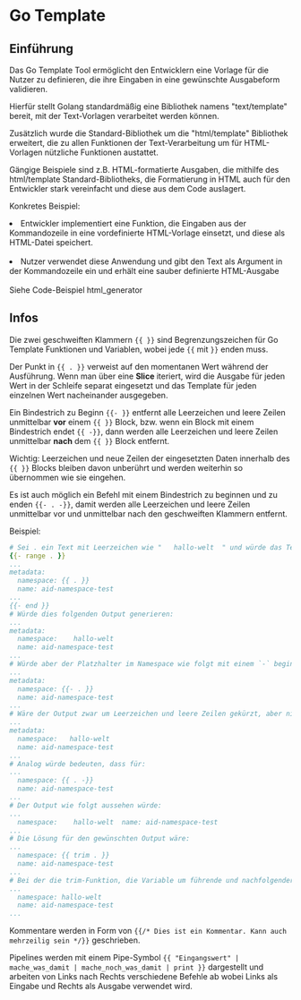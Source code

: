 # Go Template

## Einführung

Das Go Template Tool ermöglicht den Entwicklern eine Vorlage für die Nutzer zu definieren, die ihre Eingaben in eine gewünschte Ausgabeform validieren.

Hierfür stellt Golang standardmäßig eine Bibliothek namens "text/template" bereit, mit der Text-Vorlagen verarbeitet werden können.

Zusätzlich wurde die Standard-Bibliothek um die "html/template" Bibliothek erweitert, die zu allen Funktionen der Text-Verarbeitung um für HTML-Vorlagen nützliche Funktionen austattet.

Gängige Beispiele sind z.B. HTML-formatierte Ausgaben, die mithilfe des html/template Standard-Bibliotheks, die Formatierung in HTML auch für den Entwickler stark vereinfacht und diese aus dem Code auslagert.

Konkretes Beispiel:

<li>Entwickler implementiert eine Funktion, die Eingaben aus der Kommandozeile in eine vordefinierte HTML-Vorlage einsetzt, und diese als HTML-Datei speichert.
<br><br>
<li>Nutzer verwendet diese Anwendung und gibt den Text als Argument in der Kommandozeile ein und erhält eine sauber definierte HTML-Ausgabe
<br><br>
Siehe Code-Beispiel html_generator

## Infos

Die zwei geschweiften Klammern `{{ }}` sind Begrenzungszeichen für Go Template Funktionen und Variablen, wobei jede `{{` mit `}}` enden muss.

Der Punkt in `{{ . }}` verweist auf den momentanen Wert während der Ausführung. Wenn man über eine **Slice** iteriert, wird die Ausgabe für jeden Wert in der Schleife separat eingesetzt und das Template für jeden einzelnen Wert nacheinander ausgegeben.

Ein Bindestrich zu Beginn `{{- }}` entfernt alle Leerzeichen und leere Zeilen unmittelbar **vor** einem `{{ }}` Block, bzw. wenn ein Block mit einem Bindestrich endet `{{ -}}`, dann werden alle Leerzeichen und leere Zeilen unmittelbar **nach** dem `{{ }}` Block entfernt.

Wichtig: Leerzeichen und neue Zeilen der eingesetzten Daten innerhalb des `{{ }}` Blocks bleiben davon unberührt und werden weiterhin so übernommen wie sie eingehen.

Es ist auch möglich ein Befehl mit einem Bindestrich zu beginnen und zu enden `{{- . -}}`, damit werden alle Leerzeichen und leere Zeilen unmittelbar vor und unmittelbar nach den geschweiften Klammern entfernt.

Beispiel:

```yaml
# Sei . ein Text mit Leerzeichen wie "   hallo-welt  " und würde das Template wie folgt aussehen:
{{- range . }}
...
metadata:
  namespace: {{ . }}
  name: aid-namespace-test
...
{{- end }}
# Würde dies folgenden Output generieren:
...
metadata:
  namespace:    hallo-welt
  name: aid-namespace-test
...
# Würde aber der Platzhalter im Namespace wie folgt mit einem `-` beginnen:
...
metadata:
  namespace: {{- . }}
  name: aid-namespace-test
...
# Wäre der Output zwar um Leerzeichen und leere Zeilen gekürzt, aber nicht für die Variable innerhalb der geschweiften Klammern:
...
metadata:
  namespace:   hallo-welt
  name: aid-namespace-test
...
# Analog würde bedeuten, dass für:
...
  namespace: {{ . -}}
  name: aid-namespace-test
...
# Der Output wie folgt aussehen würde:
...
  namespace:    hallo-welt  name: aid-namespace-test
...
# Die Lösung für den gewünschten Output wäre:
...
  namespace: {{ trim . }}
  name: aid-namespace-test
...
# Bei der die trim-Funktion, die Variable um führende und nachfolgender Leerzeichen und leere Zeilen entfernt:
...
  namespace: hallo-welt
  name: aid-namespace-test
...
```

Kommentare werden in Form von `{{/* Dies ist ein Kommentar. Kann auch mehrzeilig sein */}}` geschrieben.

Pipelines werden mit einem Pipe-Symbol `{{ "Eingangswert" | mache_was_damit | mache_noch_was_damit | print }}` dargestellt und arbeiten von Links nach Rechts verschiedene Befehle ab wobei Links als Eingabe und Rechts als Ausgabe verwendet wird.
